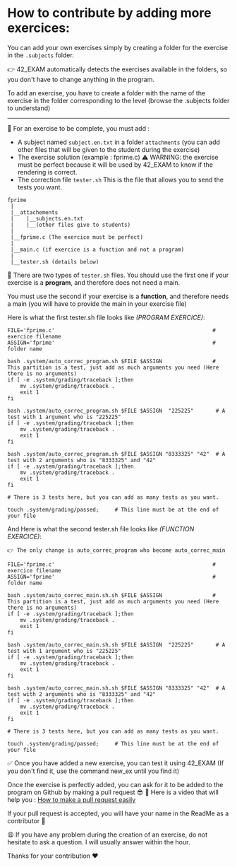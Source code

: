 # How to contribute by adding more exercices:

You can add your own exercises simply by creating a folder for the exercise in the `.subjects` folder.

👉 42_EXAM automatically detects the exercises available in the folders, so you don't have to change anything in the program.

To add an exercise, you have to create a folder with the name of the exercise in the folder corresponding to the level (browse the .subjects folder to understand)

--------
 
🔖 For an exercise to be complete, you must add :

- A subject named `subject.en.txt` in a folder `attachments` (you can add other files that will be given to the student during the exercise)
- The exercise solution (example : fprime.c) 
⚠️ WARNING: the exercise must be perfect because it will be used by 42_EXAM to know if the rendering is correct.
- The correction file `tester.sh` This is the file that allows you to send the tests you want. 

``` 
fprime
 |
 |__attachements
 |    |__subjects.en.txt
 |    |__(other files give to students)
 |
 |__fprime.c (The exercice must be perfect)
 |
 |__main.c (if exercice is a function and not a program)
 |
 |__tester.sh (details below)

``` 



🔎 There are two types of `tester.sh` files.
You should use the first one if your exercise is a **program**, and therefore does not need a main.

You must use the second if your exercise is a **function**, and therefore needs a main (you will have to provide the main in your exercise file)

Here is what the first tester.sh file looks like *(PROGRAM EXERCICE)*:

``` 
FILE='fprime.c'                                                  # exercice filename
ASSIGN='fprime'                                                  # folder name

bash .system/auto_correc_program.sh $FILE $ASSIGN                # This partition is a test, just add as much arguments you need (Here there is no arguments)
if [ -e .system/grading/traceback ];then
    mv .system/grading/traceback .
	exit 1
fi

bash .system/auto_correc_program.sh $FILE $ASSIGN  "225225"       # A test with 1 argument who is "225225"
if [ -e .system/grading/traceback ];then
    mv .system/grading/traceback .
	exit 1
fi

bash .system/auto_correc_program.sh $FILE $ASSIGN "8333325" "42"  # A test with 2 arguments who is "8333325" and "42"
if [ -e .system/grading/traceback ];then
    mv .system/grading/traceback .
	exit 1
fi 

# There is 3 tests here, but you can add as many tests as you want.

touch .system/grading/passed;     # This line must be at the end of your file
```

And Here is what the second tester.sh file looks like *(FUNCTION EXERCICE)*:

 `👉 The only change is auto_correc_program who become auto_correc_main`

``` 
FILE='fprime.c'                                                  # exercice filename
ASSIGN='fprime'                                                  # folder name

bash .system/auto_correc_main.sh.sh $FILE $ASSIGN                # This partition is a test, just add as much arguments you need (Here there is no arguments)
if [ -e .system/grading/traceback ];then
    mv .system/grading/traceback .
	exit 1
fi

bash .system/auto_correc_main.sh.sh $FILE $ASSIGN  "225225"       # A test with 1 argument who is "225225"
if [ -e .system/grading/traceback ];then
    mv .system/grading/traceback .
	exit 1
fi

bash .system/auto_correc_main.sh.sh $FILE $ASSIGN "8333325" "42"  # A test with 2 arguments who is "8333325" and "42"
if [ -e .system/grading/traceback ];then
    mv .system/grading/traceback .
	exit 1
fi 

# There is 3 tests here, but you can add as many tests as you want.

touch .system/grading/passed;     # This line must be at the end of your file
```



✅ Once you have added a new exercise, you can test it using 42_EXAM (If you don't find it, use the command new_ex until you find it)

Once the exercise is perfectly added, you can ask for it to be added to the program on Github by making a pull request 😎
🔎 Here is a video that will help you : [How to make a pull request easily](https://www.youtube.com/watch?v=rgbCcBNZcdQ)

If your pull request is accepted, you will have your name in the ReadMe as a contributor 🥳

😩 If you have any problem during the creation of an exercise, do not hesitate to ask a question.
I will usually answer within the hour.

Thanks for your contribution ❤️
